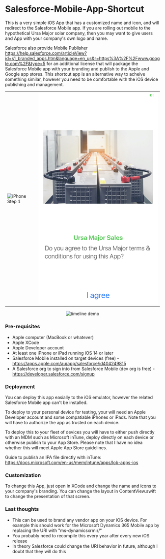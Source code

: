 # Salesforce-Mobile-App-Shortcut

This is a very simple iOS App that has a customized name and icon, and will redirect to the Salesforce Mobile app. If you are rolling out mobile to the hypothetical Ursa Major solar company, then you may want to give users and App with your company's own logo and name.

Salesforce also provide Mobile Publisher https://help.salesforce.com/articleView?id=s1_branded_apps.htm&language=en_us&r=https%3A%2F%2Fwww.google.com%2F&type=5 for an additional license that will package the Salesforce Mobile app with your branding and publish to the Apple and Google app stores. This shortcut app is an alternative way to acheive something similar, however you need to be comfortable with the iOS device publishing and management.

<table>
  <tr>
    <td>
      <img alt="iPhone Step 1" src="ursa_major_iphone_step1.png">
    </td>
    <td>
      <img alt="iPhone Step 2" src="ursa_major_iphone_step2.png">
    </td>
   </tr>
</table>
  
<p align="center">
  <img alt="timeline demo" src="Ursa Major iPad.gif">
</p>

<h3>Pre-requisites</h3>

* Apple computer (MacBook or whatever)
* Apple XCode
* Apple Developer account
* At least one iPhone or iPad running iOS 14 or later
* Salesforce Mobile installed on target devices (free) - https://apps.apple.com/au/app/salesforce/id404249815
* A Salesforce org to sign into from Salesforce Mobile (dev org is free) - https://developer.salesforce.com/signup


<h3>Deployment</h3>

You can deploy this app easially to the iOS emulator, however the related Salesforce Mobile app can't be installed.

To deploy to your personal device for testing, your will need an Apple Developer account and some compatiable iPhones or iPads. Note that you will have to authorize the app as trusted on each device.

To deploy this to your fleet of devices you will have to either push directly with an MDM such as Microsoft inTune, deploy directly on each device or otherwise publish to your App Store. Please note that I have no idea whether this will meet Apple App Store guidelines.

Guide to publish an IPA file directly with inTune: https://docs.microsoft.com/en-us/mem/intune/apps/lob-apps-ios


<h3>Customization</h3>

To change this App, just open in XCode and change the name and icons to your company's branding. You can change the layout in ContentView.swift to change the presentation of that screen.


<h3>Last thoughts</h3>

* This can be used to brand any vendor app on your iOS device. For example this should work for the Microsoft Dynamics 365 Mobile app by replacing the URI with "ms-dynamicsxrm://"
* You probably need to recompile this every year after every new iOS release
* In theory Salesforce could change the URI behavior in future, although I doubt that they will do this
